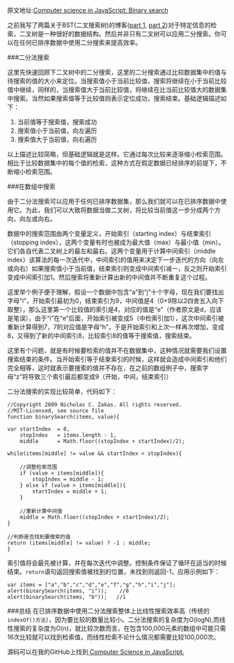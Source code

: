 原文地址:[Computer science in JavaScript: Binary search](https://www.nczonline.net/blog/2009/09/01/computer-science-in-javascript-binary-search/)

之前我写了两篇关于BST(二叉搜索树)的博客([part 1](https://github.com/HelloLeeChan/CS-in-JavaScript-by-nzakes/blob/master/%E4%BA%8C%E5%8F%89%E6%90%9C%E7%B4%A2%E6%A0%91%2C%20Part1.md), [part 2](https://github.com/HelloLeeChan/CS-in-JavaScript-by-nzakes/blob/master/%E4%BA%8C%E5%8F%89%E6%90%9C%E7%B4%A2%E6%A0%91%EF%BC%8Cpart2.md))对于特定信息的检索，二叉树是一种很好的数据结构。然后并非只有二叉树可以应用二分搜索。你可以在任何已排序数据中使用二分搜索来提高效率。

###二分法搜索

这里先快速回顾下二叉树中的二分搜索，这里的二分搜索通过比较数据集中的值与待搜索的值的大小来定位。当搜索值小于当前比较值，搜索将继续在小于当前比较值中继续，同样的，当搜索值大于当前比较值，将继续在比当前比较值大的数据集中搜索。当然如果搜索值等于比较值则表示定位成功，搜索结束。基础逻辑描述如下：

 1. 当前值等于搜索值，搜索成功
 2. 搜索值小于当前值，向左遍历
 3. 搜索值大于当前值，向右遍历

以上描述比较简略，但基础逻辑就是这样。它通过每次比较来逐渐缩小检索范围。相比于比较数据集中的每个值的检索，这种方式在假定数据已经排序的前提下，不断缩小检索范围。

###在数组中搜索

由于二分法搜索可以应用于任何已排序数据集，那么我们就可以在已排序数据中使用它。为此，我们可以大致将数据当做二叉树，将比较当前值这一步分成两个方向，向左或向右。

数据中的搜索范围由两个变量定义，开始索引（starting index）与结束索引（stopping index），这两个变量有时也被成为最大值（max）与最小值（min）。它们各自代表二叉树上的最左和最右。这两个变量用于计算中间索引（middle index）该算法的每一次迭代中，中间索引的值用来决定下一步迭代的方向（向左或向右）如果搜索值小于当前值，结束索引则变成中间索引减一，反之则开始索引变成中间索引加1。然后搜索将重新计算出新的中间值并不断重复这个过程。

这里举个例子便于理解，假设一个数据中包含“a”到“j”十个字母，现在我们要找出字母“i”，开始索引最初为0，结束索引为9，中间值是4（0+9除以2四舍五入向下取整），那么这里第一个比较值的索引是4，对应的值是“e”（作者原文是d，应该是笔误），由于“i”在“e”后面，开始索引被变成5（中检索引加1），这次中间索引被重新计算得到7，7的对应值是字母“h”，于是开始索引和上次一样再次增加，变成8，又得到了新的中间索引8，比较索引8的值等于搜索值，搜索结束。

这里有个问题，就是有时候要检索的值并不在数据集中，这种情况就需要我们设置搜索结束的条件。当开始索引等于结束索引的时候，这样就会造成中间索引和他们完全相等，这时就表示要搜索的值并不存在，在之前的数组例子中，搜索字母“z”将导致三个索引最后都变成9（开始，中间，结束索引）

二分法搜索的实现比较简单，代码如下：

	//Copyright 2009 Nicholas C. Zakas. All rights reserved.
	//MIT-Licensed, see source file
	function binarySearch(items, value){

    var startIndex  = 0,
        stopIndex   = items.length - 1,
        middle      = Math.floor((stopIndex + startIndex)/2);

    while(items[middle] != value && startIndex < stopIndex){

        //调整检索范围
        if (value < items[middle]){
            stopIndex = middle - 1;
        } else if (value > items[middle]){
            startIndex = middle + 1;
        }

        //重新计算中间值
        middle = Math.floor((stopIndex + startIndex)/2);
    }

    //判断是否找到要搜索的值
    return (items[middle] != value) ? -1 : middle;
	}	
	

索引值将会最先被计算，并在每次迭代中调整。控制条件保证了循环在适当的时候结束。`return`语句返回搜索值被找到的位置，未找到则返回-1，应用示例如下：

	var items = ["a","b","c","d","e","f","g","h","i","j"];
	alert(binarySearch(items, "i"));    //8
	alert(binarySearch(items, "b"));   //1
	
###总结
在已排序数据中使用二分法搜索整体上比线性搜索效率高（传统的`indexOf()方法`），因为要比较的数量比较小。二分法搜索的复杂度为O(logN),而线性搜索的复杂度为O(n)，就比较次数而言，在包含100,000元素的数组中可能只需16次比较就可以找到检索值，而线性检索不论什么情况都需要比较100,000次。

源码可以在我的GitHub上找到[ Computer Science in JavaScript.](http://github.com/nzakas/computer-science-in-javascript)